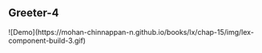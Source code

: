 ## Greeter-4

<a target="_blank"  href="https://mohan-chinnappan-n.github.io/books/lx/chap-15/img/lex-component-build-3.gif">
<i class="fa fa-arrows-alt"  title="full screen view of the demo"></i>
</a>
![Demo](https://mohan-chinnappan-n.github.io/books/lx/chap-15/img/lex-component-build-3.gif)
